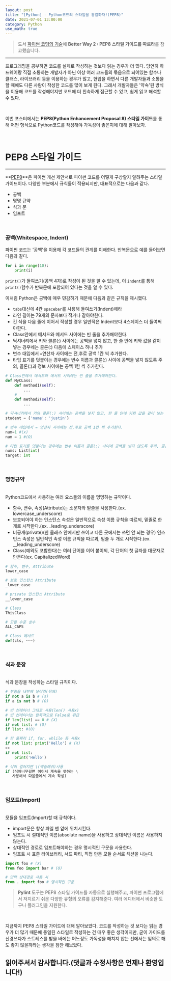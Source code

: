 ```yaml
---
layout: post
title: "[Python] - Python코드의 스타일을 통일하자!(PEP8)"
date: 2021-07-01 13:00:00
category: Python
use_math: true
---
```


> 도서 [파이썬 코딩의 기술](https://www.gilbut.co.kr/book/view?bookcode=BN002890)에 **Better Way 2 : PEP8 스타일 가이드를 따르라**를 참고했습니다.

<hr>

프로그래밍을 공부하면 코드를 실제로 작성하는 것보다 읽는 경우가 더 많다. 당연히 하드웨어랑 직접 소통하는 개발자가 아닌 이상 여러 코드들의 묶음으로 되어있는 함수나 클래스, 라이브러리 등을 이용하는 경우가 많고, 현업을 하면서 다른 개발자들과 소통을 할 때에도 다른 사람이 작성한 코드를 많이 보게 된다. 그래서 개발자들은 '약속'된 방식을 이용해 코드를 작성해야지만 코드에 더 친숙하게 접근할 수 있고, 쉽게 읽고 해석할 수 있다.

<br>

이번 포스터에서는 **PEP8(Python Enhancement Proposal 8) 스타일 가이드**를 통해 어떤 형식으로 Python코드를 작성해야 가독성이 좋은지에 대해 알아보자.

<br>

# PEP8 스타일 가이드
<hr>

**[PEP8](https://www.python.org/dev/peps/pep-0008/)**은 파이썬 개선 제안서로 파이썬 코드를 어떻게 구상할지 알려주는 스타일 가이드이다. 다양한 부분에서 규칙들이 적용되지만, 대표적으로는 다음과 같다.
- 공백
- 명명 규약
- 식과 문
- 임포트

<br>

### 공백(Whitespace, Indent)
파이썬 코드는 '공백'을 이용해 각 코드들의 관계를 이해한다. 반복문으로 예를 들어보면 다음과 같다.
```python
for i in range(10):
    print(i)
```
```print()```가 들여쓰기(공백 4자)로 작성이 된 것을 알 수 있는데, 이 ```indent```를 통해 ```print()```함수가 반복문에 포함되어 있다는 것을 알 수 있다.

이처럼 Python은 공백에 매우 민감하기 때문에 다음과 같은 규칙을 제시했다.
- ```tabs```대신에 4칸 ```spacebar```를 사용해 들여쓰기(Indent)해라
- 라인 길이는 79개의 문자보다 적거나 같아야한다.
- 긴 식을 다음 줄에 이어서 작성할 경우 일반적은 Indent보다 4스페이스 더 들여써야한다.
- Class안에서 메서드와 메서드 사이에는 빈 줄을 추가해야한다.
- 딕셔너리에서 키와 콜론(:) 사이에는 공백을 넣지 않고, 한 줄 안에 키와 값을 같이 넣는 경우네는 콜론(:) 다음에 스페이스 하나 추가
- 변수 대입에서 ```=```연산자 사이에는 전,후로 공백 1칸 씩 추가한다.
- 타입 표기를 덧붙이는 경우에는 변수 이름과 콜론(:) 사이에 공백을 넣지 않도록 주의, 콜론(:)과 정보 사이에는 공백 1칸 씩 추가한다.

```python
# Class안에서 메서드와 메서드 사이에는 빈 줄을 추가해야한다.
def MyCLass:
    def method1(self):
        ...
    #
    def method2(self):
        ...

# 딕셔너리에서 키와 콜론(:) 사이에는 공백을 넣지 않고, 한 줄 안에 키와 값을 같이 넣는 경우네는 콜론(:) 다음에 스페이스 하나 추가
student = {'name': 'justin'}

# 변수 대입에서 = 연산자 사이에는 전,후로 공백 1칸 씩 추가한다.
num=1 #(x)
num = 1 #(O)

# 타입 표기를 덧붙이는 경우에는 변수 이름과 콜론(:) 사이에 공백을 넣지 않도록 주의, 콜론(:)과 정보 사이에는 공백 1칸 씩 추가한다.
nums: List[int]
target: int
```

<br>

### 명명규약
<br>
Python코드에서 사용하는 여러 요소들의 이름을 명명하는 규약이다.

- 함수, 변수, 속성(Attribute)는 소문자와 밑줄을 사용한다.(ex. lowercase_underscore)
- 보호되어야 하는 인스턴스 속성은 일반적으로 속성 이름 규칙을 따르되, 밑줄로 한 개로 시작한다.(ex.  _leading_underscore)
- 비공개(private)(한 클래스 안에서만 쓰이고 다른 곳에서는 쓰면 안 되는 경우) 인스턴스 속성은 일반적인 속성 이름 규칙을 따르괴, 밑줄 두 개로 시작한다.(ex. __leading_underscore)
- Class(예외도 포함한다)는 여러 단어를 이어 붙이되, 각 단어의 첫 글자를 대문자로 만든다(ex. CapitalizedWord)

```python
# 함수, 변수, Attribute
lower_case

# 보호 인스턴스 Attribute
_lower_case

# private 인스턴스 Attribute
__lower_case

# Class
ThisClass

# 모듈 수준 상수
ALL_CAPS

# Class 메서드
def(cls, ~~~)
```

<br>

### 식과 문장
<br>
식과 문장을 작성하는 스타일 규칙이다.<br>

```python
# 부정을 내부에 넣어라(뒤에)
if not a is b # (X)
if a is not b # (O)

# 빈 컨테이너 그대로 사용(len() 사용x)
# 빈 컨테이너는 암묵적으로 False로 취급
if len(list) == 0 # (X)
if not list: # (O)
if list: #(O)

# 한 줄짜리 if, for, whlile 등 사용x
if not list: print('Hello') # (X)
>>
if not list:
    print('Hello')

# 식이 길어지면 \(백슬래쉬)사용
if (식어너무길면 이어서 계속을 뜻하는 \
   사용해서 다음줄에서 계속 작성)
```

<br>

### 임포트(Import)
<br>
모듈을 임포트(Import)할 때 규칙이다.

- import문은 항상 파일 맨 앞에 위치시킨다.
- 임포트 시 절대적인 이름(absolute name)을 사용하고 상대적인 이름은 사용하지 않는다.
- 상대적인 경로로 임포트해야하는 경우 명시적인 구문을 사용한다.
- 임포트 시 표준 라이브러리, 서드 파티, 직접 만든 모듈 순서로 섹션을 나눈다.

```python
import foo # (X)
from foo import bar # (O)

# 만약 상대경로 사용 시
from . import foo # 명시적인 구문
```

> **Pylint** 도구는 PEP8 스타일 가이드를 자동으로 실행해주고, 파이썬 프로그램에서 저지르기 쉬운 다양한 유형의 오류를 감지해준다. 여러 에디터에서 비슷한 도구나 플러그인을 지원한다.

<br>

지금까지 PEP8 스타일 가이드에 대해 알아보았다. 코드를 작성하는 것 보다는 읽는 경우가 더 많기 때문에 통일된 스타일로 작성하는 건 매우 좋은 생각이지만, 굳이 가이드를 신경쓰다가 스트레스를 받을 바에는 어느정도 가독성을 해치지 않는 선에서는 임의로 해도 좋지 않을까라는 생각을 잠깐 해보았다. 

## **읽어주셔서 감사합니다.(댓글과 수정사항은 언제나 환영입니다!)**